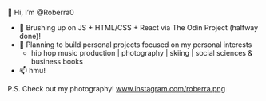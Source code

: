 👋 Hi, I’m @Roberra0
* 🌱 Brushing up on JS + HTML/CSS + React via The Odin Project (halfway done)!
* 👀 Planning to build personal projects focused on my personal interests
  * hip hop music production | photography | skiing | social sciences & business books
* 📫 hmu!

P.S. Check out my photography! www.instagram.com/roberra.png
<!---
Roberra0/Roberra0 is a ✨ special ✨ repository because its `README.md` (this file) appears on your GitHub profile.
You can click the Preview link to take a look at your changes.
--->
